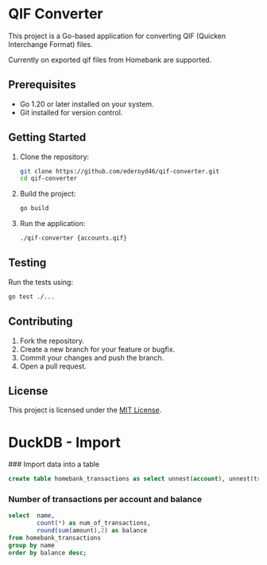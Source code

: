 # QIF Converter

This project is a Go-based application for converting QIF (Quicken Interchange Format) files.

Currently on exported qif files from Homebank are supported.

## Prerequisites

- Go 1.20 or later installed on your system.
- Git installed for version control.

## Getting Started

1. Clone the repository:
    ```bash
    git clone https://github.com/ederoyd46/qif-converter.git
    cd qif-converter
    ```

2. Build the project:
    ```bash
    go build
    ```

3. Run the application:
    ```bash
    ./qif-converter {accounts.qif}
    ```

## Testing

Run the tests using:
```bash
go test ./...
```

## Contributing

1. Fork the repository.
2. Create a new branch for your feature or bugfix.
3. Commit your changes and push the branch.
4. Open a pull request.

## License

This project is licensed under the [MIT License](LICENSE).

# DuckDB - Import

### Import data into a table
```sql
create table homebank_transactions as select unnest(account), unnest(transactions, recursive := true) from read_json(homebank.json);
```

### Number of transactions per account and balance
```sql
select  name, 
        count(*) as num_of_transactions, 
        round(sum(amount),2) as balance 
from homebank_transactions 
group by name 
order by balance desc;
```